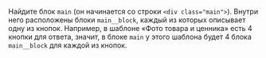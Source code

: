 Найдите блок `main` (он начинается со строки `<div class="main">`). Внутри него расположены блоки `main__block`, каждый из которых описывает одну из кнопок. Например, в шаблоне «Фото товара и ценника» есть 4 кнопки для ответа, значит, в блоке `main` у этого шаблона будет 4 блока `main__block` для каждой из кнопок.